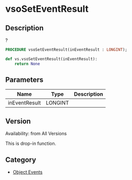 # vsoSetEventResult

## Description
?

```pascal
PROCEDURE vsoSetEventResult(inEventResult : LONGINT);
```

```python
def vs.vsoSetEventResult(inEventResult):
    return None
```

## Parameters
|Name|Type|Description|
|---|---|---|
|inEventResult|LONGINT|   |

## Version
Availability: from All Versions

This is drop-in function.

## Category
* [Object Events](../Categories/Object%20Events.md)
